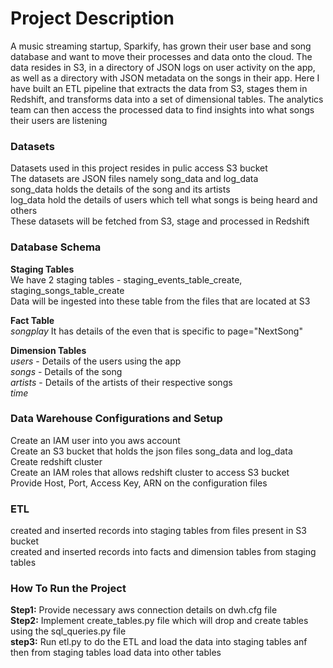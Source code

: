 # Project Description
A music streaming startup, Sparkify, has grown their user base and song database and want to move their processes and data onto the cloud.
The data resides in S3, in a directory of JSON logs on user activity on the app, as well as a directory with JSON metadata on the songs in their app.
Here I have built an ETL pipeline that extracts the data from S3, stages them in Redshift, and transforms data into a set of dimensional tables.
The analytics team can then access the processed data to find insights into what songs their users are listening


### Datasets
Datasets used in this project resides in pulic access S3 bucket\
The datasets are JSON files namely song_data and log_data\
song_data holds the details of the song and its artists\
log_data hold the details of users which tell what songs is being heard and others\
These datasets will be fetched from S3, stage and processed in Redshift


### Database Schema
**Staging Tables**\
We have 2 staging tables - staging_events_table_create, staging_songs_table_create\
Data will be ingested into these table from the files that are located at S3

**Fact Table**\
*songplay* It has details of the even that is specific to page="NextSong"

**Dimension Tables**\
*users* - Details of the users using the app\
*songs* - Details of the song\
*artists* - Details of the artists of their respective songs\
*time*


### Data Warehouse Configurations and Setup
Create an IAM user into you aws account\
Create an S3 bucket that holds the json files song_data and log_data\
Create redshift cluster\
Create an IAM roles that allows redshift cluster to access S3 bucket\
Provide Host, Port, Access Key, ARN on the configuration files


### ETL
created and inserted records into staging tables from files present in S3 bucket\
created and inserted records into facts and dimension tables from staging tables


### How To Run the Project
**Step1:** Provide necessary aws connection details on dwh.cfg file\
**Step2:** Implement create_tables.py file which will drop and create tables using the sql_queries.py file\
**step3:** Run etl.py to do the ETL and load the data into staging tables anf then from staging tables load data into other tables

